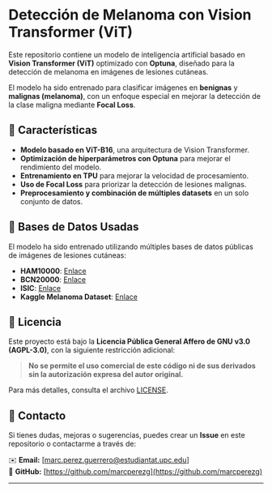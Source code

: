 # Detección de Melanoma con Vision Transformer (ViT)

Este repositorio contiene un modelo de inteligencia artificial basado en **Vision Transformer (ViT)** optimizado con **Optuna**, diseñado para la detección de melanoma en imágenes de lesiones cutáneas. 

El modelo ha sido entrenado para clasificar imágenes en **benignas** y **malignas (melanoma)**, con un enfoque especial en mejorar la detección de la clase maligna mediante **Focal Loss**. 

## 📌 Características
- **Modelo basado en ViT-B16**, una arquitectura de Vision Transformer.
- **Optimización de hiperparámetros con Optuna** para mejorar el rendimiento del modelo.
- **Entrenamiento en TPU** para mejorar la velocidad de procesamiento.
- **Uso de Focal Loss** para priorizar la detección de lesiones malignas.
- **Preprocesamiento y combinación de múltiples datasets** en un solo conjunto de datos.

## 📂 Bases de Datos Usadas
El modelo ha sido entrenado utilizando múltiples bases de datos públicas de imágenes de lesiones cutáneas:

- **HAM10000**: [Enlace](https://dataverse.harvard.edu/dataset.xhtml?persistentId=doi:10.7910/DVN/DBW86T)
- **BCN20000**: [Enlace](https://figshare.com/articles/journal_contribution/BCN20000_Dermoscopic_Lesions_in_the_Wild/24140028/1?file=49291684)
- **ISIC**: [Enlace](https://www.kaggle.com/competitions/siim-isic-melanoma-classification/data?select=jpeg)
- **Kaggle Melanoma Dataset**: [Enlace](https://www.kaggle.com/datasets/hasnainjaved/melanoma-skin-cancer-dataset-of-10000-images)

## 📜 Licencia
Este proyecto está bajo la **Licencia Pública General Affero de GNU v3.0 (AGPL-3.0)**, con la siguiente restricción adicional:

> **No se permite el uso comercial de este código ni de sus derivados sin la autorización expresa del autor original.**

Para más detalles, consulta el archivo [LICENSE](LICENSE).

## 📩 Contacto
Si tienes dudas, mejoras o sugerencias, puedes crear un **Issue** en este repositorio o contactarme a través de:

✉️ **Email:** [marc.perez.guerrero@estudiantat.upc.edu]  
🐙 **GitHub:** [https://github.com/marcperezg](https://github.com/marcperezg)  

---
